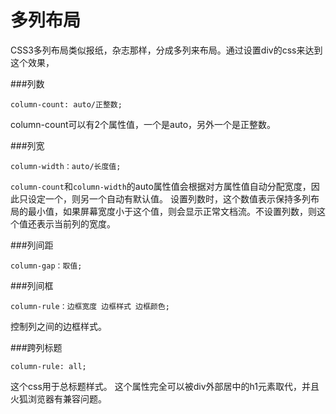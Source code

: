 多列布局
===================

CSS3多列布局类似报纸，杂志那样，分成多列来布局。通过设置div的css来达到这个效果，

###列数

    column-count: auto/正整数;
column-count可以有2个属性值，一个是auto，另外一个是正整数。

###列宽

    column-width：auto/长度值;
`column-count`和`column-width`的auto属性值会根据对方属性值自动分配宽度，因此只设定一个，则另一个自动有默认值。
设置列数时，这个数值表示保持多列布局的最小值，如果屏幕宽度小于这个值，则会显示正常文档流。不设置列数，则这个值还表示当前列的宽度。


###列间距

    column-gap：取值;

###列间框

    column-rule：边框宽度 边框样式 边框颜色;
控制列之间的边框样式。

###跨列标题

    column-rule: all;
这个css用于总标题样式。
这个属性完全可以被div外部居中的h1元素取代，并且火狐浏览器有兼容问题。